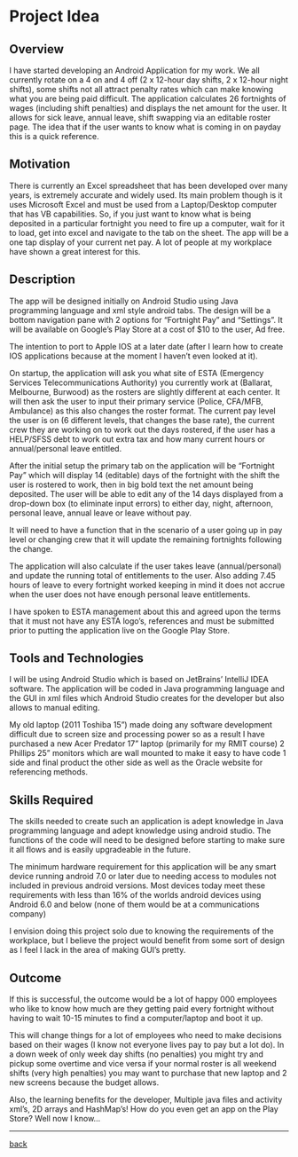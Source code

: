<!-- References for links -->
[home]:index "Home"

[pascal_wiki]: https://en.wikipedia.org/wiki/Pascal_(programming_language) "Pascal"
[c_wiki]: https://en.wikipedia.org/wiki/C_(programming_language) "C Language"
[esta]: https://www.esta.vic.gov.au "Emergency Services Telecommunications Authority"
[oua]: http://www.open.edu.au "Open Universitys Australia"
[googleLink]: https://careers.google.com/jobs/results/82102238182286022/ "Google Software Engineer"
<!-- References for images -->
[googleJob]:img/googleJob.png "Google Software Engineer"
[mbtiResult]:img/mbtiResult.png "MBTI Result"
[bigFiveResult]:img/bigFiveResult.png "Big 5 Result"
[learningStyle]:img/learningStyle.png "Learning style Result"

# Project Idea
## Overview
I have started developing an Android Application for my work. We all currently rotate on a 4 on and 4 off (2 x 12-hour day shifts, 2 x 12-hour night shifts), some shifts not all attract penalty rates which can make knowing what you are being paid difficult. The application calculates 26 fortnights of wages (including shift penalties) and displays the net amount for the user. It allows for sick leave, annual leave, shift swapping via an editable roster page. The idea that if the user wants to know what is coming in on payday this is a quick reference.

## Motivation
There is currently an Excel spreadsheet that has been developed over many years, is extremely accurate and widely used. Its main problem though is it uses Microsoft Excel and must be used from a Laptop/Desktop computer that has VB capabilities. So, if you just want to know what is being deposited in a particular fortnight you need to fire up a computer, wait for it to load, get into excel and navigate to the tab on the sheet. 
The app will be a one tap display of your current net pay. A lot of people at my workplace have shown a great interest for this.

## Description 
The app will be designed initially on Android Studio using Java programming language and xml style android tabs. The design will be a bottom navigation pane with 2 options for “Fortnight Pay” and “Settings”. It will be available on Google’s Play Store at a cost of $10 to the user, Ad free.

The intention to port to Apple IOS at a later date (after I learn how to create IOS applications because at the moment I haven’t even looked at it).

On startup, the application will ask you what site of ESTA (Emergency Services Telecommunications Authority) you currently work at (Ballarat, Melbourne, Burwood) as the rosters are slightly different at each center.
It will then ask the user to input their primary service (Police, CFA/MFB, Ambulance) as this also changes the roster format. The current pay level the user is on (6 different levels, that changes the base rate), the current crew they are working on to work out the days rostered, if the user has a HELP/SFSS debt to work out extra tax and how many current hours or annual/personal leave entitled.

After the initial setup the primary tab on the application will be “Fortnight Pay” which will display 14 (editable) days of the fortnight with the shift the user is rostered to work, then in big bold text the net amount being deposited.
The user will be able to edit any of the 14 days displayed from a drop-down box (to eliminate input errors) to either day, night, afternoon, personal leave, annual leave or leave without pay.

It will need to have a function that in the scenario of a user going up in pay level or changing crew that it will update the remaining fortnights following the change.

The application will also calculate if the user takes leave (annual/personal) and update the running total of entitlements to the user. Also adding 7.45 hours of leave to every fortnight worked keeping in mind it does not accrue when the user does not have enough personal leave entitlements.

I have spoken to ESTA management about this and agreed upon the terms that it must not have any ESTA logo’s, references and must be submitted prior to putting the application live on the Google Play Store.

## Tools and Technologies
I will be using Android Studio which is based on JetBrains’ IntelliJ IDEA software. The application will be coded in Java programming language and the GUI in xml files which Android Studio creates for the developer but also allows to manual editing.

My old laptop (2011 Toshiba 15”) made doing any software development difficult due to screen size and processing power so as a result I have purchased a new Acer Predator 17” laptop (primarily for my RMIT course) 2 Phillips 25” monitors which are wall mounted to make it easy to have code 1 side and final product the other side as well as the Oracle website for referencing methods. 

## Skills Required 
The skills needed to create such an application is adept knowledge in Java programming language and adept knowledge using android studio. The functions of the code will need to be designed before starting to make sure it all flows and is easily upgradeable in the future.

The minimum hardware requirement for this application will be any smart device running android 7.0 or later due to needing access to modules not included in previous android versions. Most devices today meet these requirements with less than 16% of the worlds android devices using Android 6.0 and below (none of them would be at a communications company)

I envision doing this project solo due to knowing the requirements of the workplace, but I believe the project would benefit from some sort of design as I feel I lack in the area of making GUI’s pretty.


## Outcome
If this is successful, the outcome would be a lot of happy 000 employees who like to know how much are they getting paid every fortnight without having to wait 10-15 minutes to find a computer/laptop and boot it up.

This will change things for a lot of employees who need to make decisions based on their wages (I know not everyone lives pay to pay but a lot do). In a down week of only week day shifts (no penalties) you might try and pickup some overtime and vice versa if your normal roster is all weekend shifts (very high penalties) you may want to purchase that new laptop and 2 new screens because the budget allows.

Also, the learning benefits for the developer, Multiple java files and activity xml’s, 2D arrays and HashMap’s! How do you even get an app on the Play Store? Well now I know…

___

[back][home]